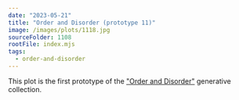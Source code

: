 ```yaml
---
date: "2023-05-21"
title: "Order and Disorder (prototype 11)"
image: /images/plots/1118.jpg
sourceFolder: 1108
rootFile: index.mjs
tags:
  - order-and-disorder
---
```


This plot is the first prototype of the ["Order and Disorder"](/plots/tags/order-and-disorder) generative collection.